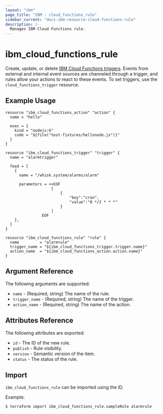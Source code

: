 ```yaml
---
layout: "ibm"
page_title: "IBM : cloud_functions_rule"
sidebar_current: "docs-ibm-resource-cloud-functions-rule"
description: |-
  Manages IBM Cloud Functions rule.
---
```


# ibm\_cloud_functions_rule

Create, update, or delete [IBM Cloud Functions triggers](https://console.bluemix.net/docs/openwhisk/openwhisk_triggers_rules.html#openwhisk_triggers). Events from external and internal event sources are channeled through a trigger, and rules allow your actions to react to these events. To set triggers, use the `cloud_functions_trigger` resource.

## Example Usage

```hcl
resource "ibm_cloud_functions_action" "action" {
  name = "hello"

  exec = {
    kind = "nodejs:6"
    code = "${file("test-fixtures/hellonode.js")}"
  }
}

resource "ibm_cloud_functions_trigger" "trigger" {
  name = "alarmtrigger"

  feed = [
    {
      name = "/whisk.system/alarms/alarm"

      parameters = <<EOF
					[
						{
							"key":"cron",
							"value":"0 */2 * * *"
						}
					]
                EOF
    },
  ]
}

resource "ibm_cloud_functions_rule" "rule" {
  name         = "alarmrule"
  trigger_name = "${ibm_cloud_functions_trigger.trigger.name}"
  action_name  = "${ibm_cloud_functions_action.action.name}"
}

```

## Argument Reference

The following arguments are supported:

* `name` - (Required, string) The name of the rule.
* `trigger_name` - (Required, string) The name of the trigger.
* `action_name` - (Required, string) The name of the action.

## Attributes Reference

The following attributes are exported:

* `id` - The ID of the new rule.
* `publish` - Rule visibility.
* `version` - Semantic version of the item.
* `status` - The status of the rule.

## Import

`ibm_cloud_functions_rule` can be imported using the ID.

Example: 
```
$ terraform import ibm_cloud_functions_rule.sampleRule alarmrule

```

